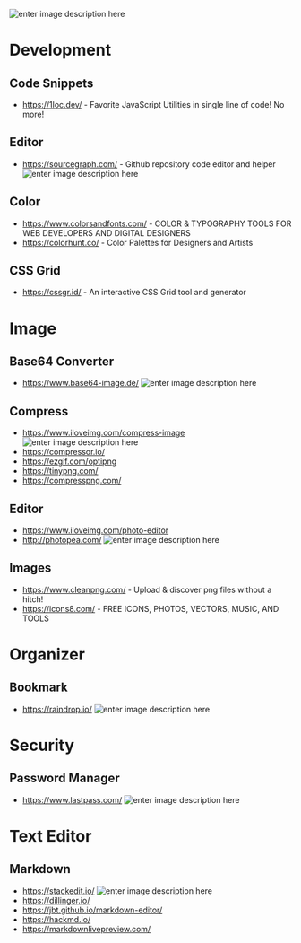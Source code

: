 ![enter image description here](https://www.escr-net.org/sites/default/files/dev_toolkit_logo-02.png)
# Development
## Code Snippets
- https://1loc.dev/ - Favorite JavaScript Utilities in single line of code! No more!
## Editor
- https://sourcegraph.com/ - Github repository code editor and helper ![enter image description here](https://img.shields.io/static/v1?label=Best&message=Github%20Repository%20Toolkit&color=brightgreen)
## Color
- https://www.colorsandfonts.com/ - COLOR & TYPOGRAPHY TOOLS FOR WEB DEVELOPERS AND DIGITAL DESIGNERS
- https://colorhunt.co/ - Color Palettes for Designers and Artists
## CSS Grid
- https://cssgr.id/ - An interactive CSS Grid tool and generator
# Image
## Base64 Converter
- https://www.base64-image.de/ ![enter image description here](https://img.shields.io/static/v1?label=Best&message=Base64%20Converter&color=brightgreen)
## Compress
- https://www.iloveimg.com/compress-image  ![enter image description here](https://img.shields.io/static/v1?label=Best%20Result&message=Compress%20Tool&color=brightgreen)
- https://compressor.io/
- https://ezgif.com/optipng
- https://tinypng.com/
- https://compresspng.com/
## Editor
- https://www.iloveimg.com/photo-editor
- http://photopea.com/ ![enter image description here](https://img.shields.io/static/v1?label=Best&message=Editor&color=brightgreen)
## Images
- https://www.cleanpng.com/ - Upload & discover png files without a hitch!
- https://icons8.com/ - FREE ICONS, PHOTOS, VECTORS, MUSIC, AND TOOLS
# Organizer
## Bookmark
- https://raindrop.io/ ![enter image description here](https://img.shields.io/static/v1?label=Best&message=Bookmark%20Manager%20Tool&color=brightgreen)
# Security
## Password Manager
- https://www.lastpass.com/ ![enter image description here](https://img.shields.io/static/v1?label=Best&message=Password%20Manager%20Tool&color=brightgreen)
# Text Editor
## Markdown
- https://stackedit.io/ ![enter image description here](https://img.shields.io/static/v1?label=Best&message=Markdown%20Editor&color=brightgreen)
- https://dillinger.io/
- https://jbt.github.io/markdown-editor/
- https://hackmd.io/
- https://markdownlivepreview.com/
